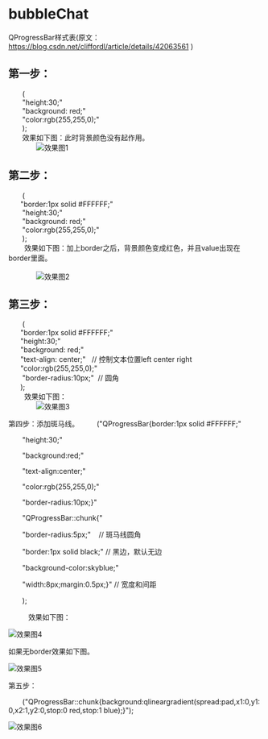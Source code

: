 # bubbleChat
QProgressBar样式表(原文：https://blog.csdn.net/cliffordl/article/details/42063561 )

## 第一步：<br>
       (<br>
       "height:30;"<br>
       "background: red;"<br>
       "color:rgb(255,255,0);"<br>
       );<br>
       效果如下图：此时背景颜色没有起作用。<br>
              ![效果图1](https://img-blog.csdn.net/20141225132038809?watermark/2/text/aHR0cDovL2Jsb2cuY3Nkbi5uZXQvY2xpZmZvcmRs/font/5a6L5L2T/fontsize/400/fill/I0JBQkFCMA==/dissolve/70/gravity/Center)

## 第二步：
       (<br>
      "border:1px solid #FFFFFF;"<br>
       "height:30;"<br>
       "background: red;"<br>
       "color:rgb(255,255,0);"<br>
       );<br>
        效果如下图：加上border之后，背景颜色变成红色，并且value出现在border里面。<br>        
              ![效果图2](https://img-blog.csdn.net/20141225132148557?watermark/2/text/aHR0cDovL2Jsb2cuY3Nkbi5uZXQvY2xpZmZvcmRs/font/5a6L5L2T/fontsize/400/fill/I0JBQkFCMA==/dissolve/70/gravity/Center)

## 第三步：

       (<br>
      "border:1px solid #FFFFFF;"<br>
      "height:30;"<br>
      "background: red;"<br>
      "text-align: center;"   // 控制文本位置left center right<br>
      "color:rgb(255,255,0);"<br>
       "border-radius:10px;"  // 圆角<br>
      );<br>
        效果如下图：<br>
              ![效果图3](https://img-blog.csdn.net/20141225132407640?watermark/2/text/aHR0cDovL2Jsb2cuY3Nkbi5uZXQvY2xpZmZvcmRs/font/5a6L5L2T/fontsize/400/fill/I0JBQkFCMA==/dissolve/70/gravity/Center)


 第四步：添加斑马线。
        ("QProgressBar{border:1px solid #FFFFFF;"

       "height:30;"

       "background:red;"

       "text-align:center;"

       "color:rgb(255,255,0);"

       "border-radius:10px;}"

       "QProgressBar::chunk{"

       "border-radius:5px;"    // 斑马线圆角

       "border:1px solid black;" // 黑边，默认无边

       "background-color:skyblue;"

       "width:8px;margin:0.5px;}" // 宽度和间距

       );

          效果如下图：
          
 ![效果图4](https://img-blog.csdn.net/20141225132925781?watermark/2/text/aHR0cDovL2Jsb2cuY3Nkbi5uZXQvY2xpZmZvcmRs/font/5a6L5L2T/fontsize/400/fill/I0JBQkFCMA==/dissolve/70/gravity/Center)


如果无border效果如下图。

 ![效果图5](https://img-blog.csdn.net/20141225133027429?watermark/2/text/aHR0cDovL2Jsb2cuY3Nkbi5uZXQvY2xpZmZvcmRs/font/5a6L5L2T/fontsize/400/fill/I0JBQkFCMA==/dissolve/70/gravity/Center)


第五步：

       ("QProgressBar::chunk{background:qlineargradient(spread:pad,x1:0,y1:0,x2:1,y2:0,stop:0 red,stop:1 blue);}");

 ![效果图6](https://img-blog.csdn.net/20141225133351493?watermark/2/text/aHR0cDovL2Jsb2cuY3Nkbi5uZXQvY2xpZmZvcmRs/font/5a6L5L2T/fontsize/400/fill/I0JBQkFCMA==/dissolve/70/gravity/Center)
